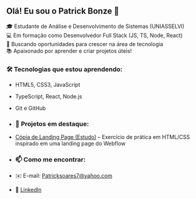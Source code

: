 ## Olá! Eu sou o Patrick Bonze 👋

🎓 Estudante de Análise e Desenvolvimento de Sistemas (UNIASSELVI)  
💻 Em formação como Desenvolvedor Full Stack (JS, TS, Node, React)  
🚀 Buscando oportunidades para crescer na área de tecnologia  
📚 Apaixonado por aprender e criar projetos úteis!

### 🛠️ Tecnologias que estou aprendendo:

- HTML5, CSS3, JavaScript
- TypeScript, React, Node.js
- Git e GitHub
- ### 📌 Projetos em destaque:
- [Cópia de Landing Page (Estudo)](https://github.com/patrii-bonze/pagina-html-css) – Exercício de prática em HTML/CSS inspirado em uma landing page do Webflow

- ### 📫 Como me encontrar:
- ✉️ E-mail: Patricksoares7@yahoo.com
- 💼 [LinkedIn]([https://www.linkedin.com/in/seu-usuario](https://www.linkedin.com/in/patrick-bonze-45abb024a/)) 
